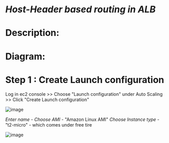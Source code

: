 # **_Host-Header based routing in ALB_** 

# Description:

# Diagram:

# Step 1 : Create Launch configuration

Log in ec2 console >> Choose "Launch configuration" under Auto Scaling >> Click "Create Launch configuration"

![image](https://github.com/Akshay-Gk/Migrate-EBS-volume-from-one-region-to-other/assets/112197849/5e287b90-cdf0-4f58-9450-74f954716b91)

_Enter name_ - 
_Choose AMI_ - "Amazon Linux AMI"
_Choose Instance type_ - "t2-micro" - which comes under free tire

![image](https://github.com/Akshay-Gk/Migrate-EBS-volume-from-one-region-to-other/assets/112197849/966216e9-ffe7-45fe-953e-99c953dab99a)




